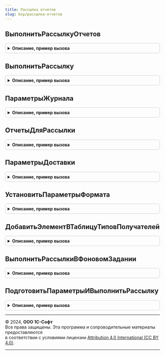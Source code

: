 ```yaml
---
title: Рассылка отчетов
slug: bsp/рассылка-отчетов
---
```



## ВыполнитьРассылкуОтчетов
<details style="margin: 1em 0; padding: 0.5em; border: 1px solid #ccc; border-radius: 6px;">

<summary style="font-weight: bold; cursor: pointer;">Описание, пример вызова</summary>

```bsl

// Формирует отчеты и отправляет их согласно настройкам в указанную папку файлов, в папку на компьютере,
// по электронной почте или на FTP-ресурс.
//
// Параметры:
//   Рассылка - СправочникСсылка.РассылкиОтчетов - выполняемая рассылка отчетов.
//   ПараметрыЖурнала - см. РассылкаОтчетов.ПараметрыЖурнала.
//   ДополнительныеНастройки - Структура:
//       * Получатели - Соответствие из КлючИЗначение:
//           ** Ключ - СправочникСсылка - получатель.
//           ** Значение - Строка - набор e-mail адресов получателя в строке с разделителями.
//
// Возвращаемое значение:
//   Булево - признак успешного выполнения рассылки.
//
Функция ВыполнитьРассылкуОтчетов(Рассылка, ПараметрыЖурнала = Неопределено, ДополнительныеНастройки = Неопределено) Экспорт
```

Пример вызова
```bsl
Результат = РассылкаОтчетов.ВыполнитьРассылкуОтчетов(Рассылка, ПараметрыЖурнала, ДополнительныеНастройки);
```
</details>

## ВыполнитьРассылку
<details style="margin: 1em 0; padding: 0.5em; border: 1px solid #ccc; border-radius: 6px;">

<summary style="font-weight: bold; cursor: pointer;">Описание, пример вызова</summary>

```bsl

// Выполняет рассылку произвольных отчетов, указанных в параметре Отчеты.
//
// Параметры:
//   Отчеты - см. РассылкаОтчетов.ОтчетыДляРассылки.
//   ПараметрыДоставки - см. РассылкаОтчетов.ПараметрыДоставки.
//   НаименованиеРассылки - Строка - выводится в тему и сообщение, а также для вывода ошибок.
//                        - СправочникСсылка.РассылкиОтчетов
//   ПараметрыЖурнала - см. РассылкаОтчетов.ПараметрыЖурнала.
//
// Возвращаемое значение:
//   Булево - признак успешного выполнения рассылки.
//
Функция ВыполнитьРассылку(Отчеты, ПараметрыДоставки, НаименованиеРассылки = "", ПараметрыЖурнала = Неопределено) Экспорт
```

Пример вызова
```bsl
Результат = РассылкаОтчетов.ВыполнитьРассылку(Отчеты, ПараметрыДоставки, НаименованиеРассылки, ПараметрыЖурнала);
```
</details>

## ПараметрыЖурнала
<details style="margin: 1em 0; padding: 0.5em; border: 1px solid #ccc; border-radius: 6px;">

<summary style="font-weight: bold; cursor: pointer;">Описание, пример вызова</summary>

```bsl

// Конструктор для значения параметра ПараметрыЖурнала функций ВыполнитьРассылкуОтчетов и ВыполнитьРассылку.
//
// Параметры:
//   Рассылка - СправочникСсылка.РассылкиОтчетов - выполняемая рассылка отчетов.
//
// Возвращаемое значение:
//   Структура - параметры записи в журнал регистрации, где:
//       * ИмяСобытия - Строка - имя события (или группы событий).
//       * Метаданные - Массив из ОбъектМетаданных, Неопределено - метаданные для привязки события журнала регистрации.
//       * Данные     - Произвольный - данные для привязки события журнала регистрации.
//
Функция ПараметрыЖурнала(Рассылка = Неопределено) Экспорт
```

Пример вызова
```bsl
Результат = РассылкаОтчетов.ПараметрыЖурнала(Рассылка);
```
</details>

## ОтчетыДляРассылки
<details style="margin: 1em 0; padding: 0.5em; border: 1px solid #ccc; border-radius: 6px;">

<summary style="font-weight: bold; cursor: pointer;">Описание, пример вызова</summary>

```bsl

// Конструктор для значения параметра Отчеты функции ВыполнитьРассылку.
//
// Возвращаемое значение:
//   ТаблицаЗначений - набор выгружаемых отчетов. Колонки:
//       * Отчет - СправочникСсылка.ВариантыОтчетов
//               - СправочникСсылка.ДополнительныеОтчетыИОбработки - отчет, который необходимо сформировать.
//       * ОтправлятьЕслиПустой - Булево - отправлять отчет, даже если он пустой.
//       * Настройки - ПользовательскиеНастройкиКомпоновкиДанных - табличный документ сформируется механизмами СКД.
//                   - Структура - табличный документ сформируется при помощи метода Сформировать, где:
//                      ** Ключ     - Строка       - имя реквизита объекта отчета.
//                      ** Значение - Произвольный - значение реквизита объекта отчета.
//                   - Неопределено - настройки по умолчанию.
//                     Примечание. Настройки, с которыми должен сформироваться отчет.
//       * Форматы - Массив из ПеречислениеСсылка.ФорматыСохраненияОтчетов - форматы, в которых необходимо сохранить и
//                                                                           отправить отчет.
//       * ШаблонНаименования - Строка - для формирования имени файла отчета
//
Функция ОтчетыДляРассылки() Экспорт
```

Пример вызова
```bsl
Результат = РассылкаОтчетов.ОтчетыДляРассылки() 
```
</details>

## ПараметрыДоставки
<details style="margin: 1em 0; padding: 0.5em; border: 1px solid #ccc; border-radius: 6px;">

<summary style="font-weight: bold; cursor: pointer;">Описание, пример вызова</summary>

```bsl

// Конструктор для значения параметра ПараметрыДоставки функции ВыполнитьРассылку.
//
// Возвращаемое значение:
//   Структура - настройки способа доставки отчетов. Состав свойств может отличаться для разных способов доставки.
//     Общие свойства:
//       * Автор - СправочникСсылка.Пользователи - автор рассылки.
//       * ИспользоватьПапку            - Булево - доставлять отчеты в папку подсистемы "Работа с файлами".
//       * ИспользоватьСетевойКаталог   - Булево - доставлять отчеты в папку файловой системы.
//       * ИспользоватьFTPРесурс        - Булево - доставлять отчеты на FTP.
//       * ИспользоватьЭлектроннуюПочту - Булево - доставлять отчеты по электронной почте.
//
//     Свойства, когда ИспользоватьПапку = Истина:
//       * Папка - СправочникСсылка.ПапкиФайлов - папка подсистемы "Работа с файлами".
//
//     Свойства, когда ИспользоватьСетевойКаталог = Истина:
//       * СетевойКаталогWindows - Строка - каталог файловой системы (локальный на сервере или сетевой).
//       * СетевойКаталогLinux   - Строка - каталог файловой системы (локальный на сервере или сетевой).
//
//     Свойства, когда ИспользоватьFTPРесурс = Истина:
//       * Владелец            - СправочникСсылка.РассылкиОтчетов
//       * Сервер              - Строка - имя FTP сервера.
//       * Порт                - Число  - порт FTP сервера.
//       * Логин               - Строка - имя пользователя FTP сервера.
//       * Пароль              - Строка - пароль пользователя FTP сервера.
//       * Каталог             - Строка - путь к каталогу на FTP сервере.
//       * ПассивноеСоединение - Булево - использовать пассивное соединение.
//
//     Свойства, когда ИспользоватьЭлектроннуюПочту = Истина:
//       * УчетнаяЗапись - СправочникСсылка.УчетныеЗаписиЭлектроннойПочты - для отправки почтового сообщения.
//       * Получатели - Соответствие из КлючИЗначение - набор получателей и их e-mail адресов:
//           ** Ключ - СправочникСсылка - получатель.
//           ** Значение - Строка - email-адреса получателя, разделенные запятыми.
//
//     Дополнительные свойства:
//       * Архивировать - Булево - архивировать все файлы сформированных отчетов в один архив.
//                                 Архивация может потребоваться, например, при рассылке графиков в формате html.
//       * ИмяАрхива    - Строка - имя архива.
//       * ПарольАрхива - Строка - пароль архива.
//       * ТранслитерироватьИменаФайлов - Булево - признак необходимости транслитерации имен файлов отчетов рассылки.
//       * СертификатДляШифрования - СправочникСсылка.СертификатыКлючейЭлектроннойПодписиИШифрования - если внедрена
//           подсистема ЭлектроннаяПодпись - Неопределено
//
//     Необязательные свойства, когда ИспользоватьЭлектроннуюПочту = Истина:
//       * Персонализирована - Булево - рассылка персонализирована получателями.
//           Значение по умолчанию Ложь.
//           Если установить значение Истина, то каждый получатель получит отчет с отбором по нему.
//           Для этого в отчетах следует установить отбор "[Получатель]" по реквизиту, совпадающем с типом получателя.
//           Применимо только только при доставке по почте,
//           поэтому когда устанавливается в Истина, то другие способы доставки отключаются.
//       * ТолькоУведомить - Булево - Ложь - отправлять только уведомления (не присоединять сформированные отчеты).
//       * СкрытыеКопии    - Булево - Ложь - если Истина, то при отправке вместо "Кому" заполняется "СкрытыеКопии".
//       * ШаблонТемы      - Строка -       тема письма.
//       * ШаблонТекста    - Строка -       тело письма.
//       * ПараметрыФорматов - Соответствие из КлючИЗначение:
//           ** Ключ - ПеречислениеСсылка.ФорматыСохраненияОтчетов
//           ** Значение - Структура:
//                *** Расширение - Строка
//                *** ТипФайла - ТипФайлаТабличногоДокумента
//                *** Имя - Строка
//       * ПараметрыПисьма - Структура - содержит всю необходимую информацию о письме:
//           ** Кому - Массив
//                   - Строка - интернет адреса получателей письма.
//                   - Массив - коллекция структур адресов:
//                       *** Адрес - Строка - почтовый адрес (должно быть обязательно заполнено).
//                       *** Представление - Строка - имя адресата.
//                   - Строка - интернет-адреса получателей письма, разделитель - ";".
//            ** ПолучателиСообщения - Массив - массив структур, описывающий получателей:
//                 *** Адрес - Строка - почтовый адрес получателя сообщения.
//                 *** Представление - Строка - представление адресата.
//            ** Копии - Массив
//                     - Строка - адреса получателей копий письма. См. описание поля Кому.
//            ** СкрытыеКопии - Массив
//                            - Строка - адреса получателей скрытых копий письма. См. описание поля Кому.
//            ** Тема       - Строка - (обязательный) тема почтового сообщения.
//            ** Тело       - Строка - (обязательный) текст почтового сообщения (простой текст в кодировке win-1251).
//            ** Вложения - Массив - файлы, которые необходимо приложить к письму (описания в виде структур):
//                 *** Представление - Строка - имя файла вложения;
//                 *** АдресВоВременномХранилище - Строка - адрес двоичных данных вложения во временном хранилище.
//                 *** Кодировка - Строка - кодировка вложения (используется, если отличается от кодировки письма).
//                 *** Идентификатор - Строка - (необязательный) используется для отметки картинок, отображаемых в теле письма.
//            ** АдресОтвета - Строка - E-mail адрес, на который будут приходить ответы на рассылку.
//            ** ИдентификаторыОснований - Строка - идентификаторы оснований данного письма.
//            ** ОбрабатыватьТексты  - Булево - необходимость обрабатывать тексты письма при отправке.
//            ** УведомитьОДоставке  - Булево - необходимость запроса уведомления о доставке.
//            ** УведомитьОПрочтении - Булево - необходимость запроса уведомления о прочтении.
//            ** ТипТекста - Строка
//                         - ПеречислениеСсылка.ТипыТекстовЭлектронныхПисем
//                         - ТипТекстаПочтовогоСообщения - определяет тип переданного теста допустимые значения:
//                             HTML/ТипыТекстовЭлектронныхПисем.HTML - текст почтового сообщения в формате HTML.
//                             ПростойТекст/ТипыТекстовЭлектронныхПисем.ПростойТекст - простой текст почтового сообщения.
//                                                                       Отображается "как есть" (значение по умолчанию).
//                             РазмеченныйТекст/ТипыТекстовЭлектронныхПисем.РазмеченныйТекст - текст почтового сообщения
//                                                                                             в формате Rich Text.
//
Функция ПараметрыДоставки() Экспорт
```

Пример вызова
```bsl
Результат = РассылкаОтчетов.ПараметрыДоставки() 
```
</details>

## УстановитьПараметрыФормата
<details style="margin: 1em 0; padding: 0.5em; border: 1px solid #ccc; border-radius: 6px;">

<summary style="font-weight: bold; cursor: pointer;">Описание, пример вызова</summary>

```bsl

// Для вызова из модулей РассылкаОтчетовПереопределяемый и РассылкаОтчетовПовтИсп.
// Добавляет формат (в случае его отсутствия) и устанавливает его параметры (если переданы).
//
// Параметры:
//   СписокФорматов - СписокЗначений
//   ФорматСсылка   - Строка
//                  - ПеречислениеСсылка.ФорматыСохраненияОтчетов - ссылка или имя формата.
//   Картинка                - Картинка - картинка формата.
//   ИспользоватьПоУмолчанию - Булево   - признак того, что формат используется по умолчанию.
//
Процедура УстановитьПараметрыФормата(СписокФорматов, ФорматСсылка, Картинка = Неопределено, ИспользоватьПоУмолчанию = Неопределено) Экспорт
```

Пример вызова
```bsl
РассылкаОтчетов.УстановитьПараметрыФормата(СписокФорматов, ФорматСсылка, Картинка, ИспользоватьПоУмолчанию);
```
</details>

## ДобавитьЭлементВТаблицуТиповПолучателей
<details style="margin: 1em 0; padding: 0.5em; border: 1px solid #ccc; border-radius: 6px;">

<summary style="font-weight: bold; cursor: pointer;">Описание, пример вызова</summary>

```bsl

// Для вызова из модулей РассылкаОтчетовПереопределяемый и РассылкаОтчетовПовтИсп.
//   Добавляет описание типа получателей в соответствующую таблицу.
//
// Параметры:
//   ТаблицаТипов  - ТаблицаЗначений - передается из параметров процедуры "как есть". Содержит информацию о типах.
//   ДоступныеТипы - Массив          - передается из параметров процедуры "как есть". Массив неиспользованных типов.
//   Настройки     - Структура       - предустановленные настройки для регистрации основного типа.
//     Обязательные параметры:
//       * ОсновнойТип - Тип - тип, который будет выступать как основной для описываемых получателей.
//     Необязательные параметры:
//       * Представление - Строка - представление этого типа получателей в интерфейсе.
//       * ВидКИ - СправочникСсылка.ВидыКонтактнойИнформации - основной вид или группа контактной информации
//           для адресов электронной почты этого типа получателей.
//       * ПутьФормыВыбора - Строка - путь к форме выбора.
//       * ДополнительныйТип - Тип - дополнительный тип, который можно выбрать вместе с основным из формы выбора.
//
Процедура ДобавитьЭлементВТаблицуТиповПолучателей(ТаблицаТипов, ДоступныеТипы, Настройки) Экспорт
```

Пример вызова
```bsl
РассылкаОтчетов.ДобавитьЭлементВТаблицуТиповПолучателей(ТаблицаТипов, ДоступныеТипы, Настройки) 
```
</details>

## ВыполнитьРассылкиВФоновомЗадании
<details style="margin: 1em 0; padding: 0.5em; border: 1px solid #ccc; border-radius: 6px;">

<summary style="font-weight: bold; cursor: pointer;">Описание, пример вызова</summary>

```bsl

// Выполняет несколько рассылок и размещает результат по адресу АдресРезультата.
//
// Параметры:
//   ПараметрыВыполнения - Структура - выполняемые рассылки и их параметры:
//       * МассивРассылок - Массив из СправочникСсылка.РассылкиОтчетов - выполняемые рассылки.
//       * ПредварительныеНастройки - см. РассылкаОтчетов.ВыполнитьРассылкуОтчетов.
//   АдресРезультата - Строка - адрес во временном хранилище, по которому будет размещен результат.
//
Процедура ВыполнитьРассылкиВФоновомЗадании(ПараметрыВыполнения, АдресРезультата) Экспорт
```

Пример вызова
```bsl
РассылкаОтчетов.ВыполнитьРассылкиВФоновомЗадании(ПараметрыВыполнения, АдресРезультата) 
```
</details>

## ПодготовитьПараметрыИВыполнитьРассылку
<details style="margin: 1em 0; padding: 0.5em; border: 1px solid #ccc; border-radius: 6px;">

<summary style="font-weight: bold; cursor: pointer;">Описание, пример вызова</summary>

```bsl

// Устарела. Следует использовать ВыполнитьРассылкуОтчетов.
// Формирует отчеты и отправляет их согласно настройкам транспорта (Папка, FILE, EMAIL, FTP);
//
// Параметры:
//   Рассылка - СправочникСсылка.РассылкиОтчетов - выполняемая рассылка отчетов.
//   ПараметрыЖурнала - Структура - параметры записи в журнал регистрации:
//       * ИмяСобытия - Строка - имя события (или группы событий).
//       * Метаданные - ОбъектМетаданных - метаданные для привязки события журнала регистрации.
//       * Данные     - Произвольный - данные для привязки события журнала регистрации.
//   ДополнительныеНастройки - Структура - настройки, которые переопределяют стандартные параметры рассылки:
//       * Получатели - Соответствие из КлючИЗначение - набор получателей и их e-mail адресов:
//           ** Ключ - СправочникСсылка - получатель.
//           ** Значение - Строка - набор e-mail адресов получателя в строке с разделителями.
//
// Возвращаемое значение:
//   Булево - признак успешного выполнения рассылки.
//
Функция ПодготовитьПараметрыИВыполнитьРассылку(Рассылка, ПараметрыЖурнала = Неопределено, ДополнительныеНастройки = Неопределено) Экспорт
```

Пример вызова
```bsl
Результат = РассылкаОтчетов.ПодготовитьПараметрыИВыполнитьРассылку(Рассылка, ПараметрыЖурнала, ДополнительныеНастройки);
```
</details>

---

© 2024, **ООО 1С-Софт**  
Все права защищены. Эта программа и сопроводительные материалы предоставляются  
в соответствии с условиями лицензии [Attribution 4.0 International (CC BY 4.0)](https://creativecommons.org/licenses/by/4.0/legalcode).

---
